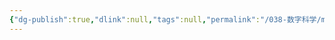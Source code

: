 ```yaml
---
{"dg-publish":true,"dlink":null,"tags":null,"permalink":"/038-数字科学/math/离散数学/图的矩阵表示/","dgPassFrontmatter":true}
---
```

